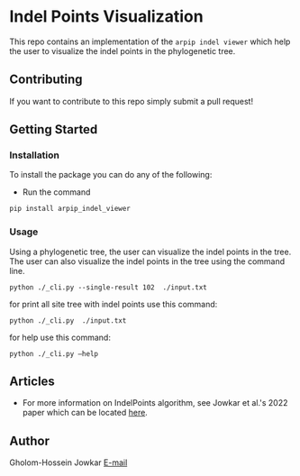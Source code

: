 # Indel Points Visualization

This repo contains an implementation of the `arpip indel viewer` which help the user to visualize the indel points in the phylogenetic tree. 

## Contributing
If you want to contribute to this repo simply submit a pull request!

## Getting Started

### Installation
To install the package you can do any of the following:

- Run the command 
```bash
pip install arpip_indel_viewer
```

### Usage
Using a phylogenetic tree, the user can visualize the indel points in the tree. The user can also visualize the indel points in the tree using the command line.

```console
python ./_cli.py --single-result 102  ./input.txt
```

for print all site tree with indel points use this command:

```console
python ./_cli.py  ./input.txt             
```

for help use this command:

```consolehelp
python ./_cli.py —help
```

## Articles
* For more information on IndelPoints algorithm, see Jowkar et al.'s 2022 paper
which can be located [here](https://academic.oup.com/sysbio/advance-article/doi/10.1093/sysbio/syac050/6648472).


## Author
Gholom-Hossein Jowkar [E-mail](jowk@zhaw.ch)
